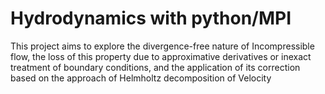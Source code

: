 # Hydrodynamics with python/MPI
 This project aims to explore the divergence-free nature of Incompressible flow, the loss of this property due to approximative derivatives or inexact treatment of boundary conditions, and the application of its correction based on the approach of Helmholtz decomposition of Velocity
